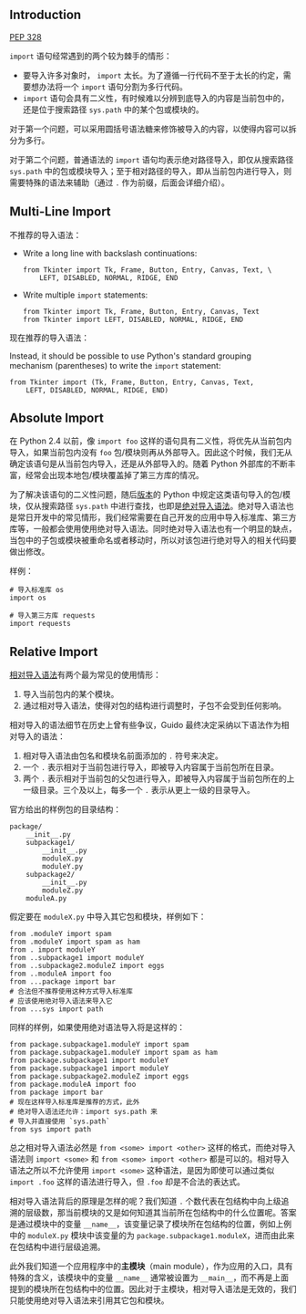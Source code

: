 ## Introduction

[PEP 328](https://www.python.org/dev/peps/pep-0328/)

`import` 语句经常遇到的两个较为棘手的情形：

* 要导入许多对象时， `import` 太长。为了遵循一行代码不至于太长的约定，需要想办法将一个 `import` 语句分割为多行代码。
* `import` 语句会具有二义性，有时候难以分辨到底导入的内容是当前包中的，还是位于搜索路径 `sys.path` 中的某个包或模块的。

对于第一个问题，可以采用圆括号语法糖来修饰被导入的内容，以使得内容可以拆分为多行。

对于第二个问题，普通语法的 `import` 语句均表示绝对路径导入，即仅从搜索路径 `sys.path` 中的包或模块导入；至于相对路径的导入，即从当前包内进行导入，则需要特殊的语法来辅助（通过 `.` 作为前缀，后面会详细介绍）。

## Multi-Line Import

不推荐的导入语法：

- Write a long line with backslash continuations:

  ```
  from Tkinter import Tk, Frame, Button, Entry, Canvas, Text, \
      LEFT, DISABLED, NORMAL, RIDGE, END

  ```

- Write multiple `import` statements:

  ```
  from Tkinter import Tk, Frame, Button, Entry, Canvas, Text
  from Tkinter import LEFT, DISABLED, NORMAL, RIDGE, END
  ```

现在推荐的导入语法：

Instead, it should be possible to use Python's standard grouping mechanism (parentheses) to write the `import` statement:

```
from Tkinter import (Tk, Frame, Button, Entry, Canvas, Text,
    LEFT, DISABLED, NORMAL, RIDGE, END)
```

##  Absolute Import

在 Python 2.4 以前，像 `import foo` 这样的语句具有二义性，将优先从当前包内导入，如果当前包内没有 `foo` 包/模块则再从外部导入。因此这个时候，我们无从确定该语句是从当前包内导入，还是从外部导入的。随着 Python 外部库的不断丰富，经常会出现本地包/模块覆盖掉了第三方库的情况。

为了解决该语句的二义性问题，随后[版本](https://www.python.org/dev/peps/pep-0328/#rationale-for-absolute-imports)的 Python 中规定这类语句导入的包/模块，仅从搜索路径 `sys.path` 中进行查找，也即是[绝对导入语法](https://www.python.org/dev/peps/pep-0328/#rationale-for-absolute-imports)。绝对导入语法也是常日开发中的常见情形，我们经常需要在自己开发的应用中导入标准库、第三方库等，一般都会使用使用绝对导入语法。同时绝对导入语法也有一个明显的缺点，当包中的子包或模块被重命名或者移动时，所以对该包进行绝对导入的相关代码要做出修改。

样例：

```
# 导入标准库 os
import os

# 导入第三方库 requests
import requests
```

## Relative Import

[相对导入语法](https://www.python.org/dev/peps/pep-0328/#guido-s-decision)有两个最为常见的使用情形：

1. 导入当前包内的某个模块。
2. 通过相对导入语法，使得对包的结构进行调整时，子包不会受到任何影响。

相对导入的语法细节在历史上曾有些争议，Guido 最终决定采纳以下语法作为相对导入的语法：

1. 相对导入语法由包名和模块名前面添加的 `.` 符号来决定。
2. 一个 `.` 表示相对于当前包进行导入，即被导入内容属于当前包所在目录。
3. 两个 `.` 表示相对于当前包的父包进行导入，即被导入内容属于当前包所在的上一级目录。三个及以上，每多一个 `.` 表示从更上一级的目录导入。

官方给出的样例包的目录结构：

```
package/
    __init__.py
    subpackage1/
        __init__.py
        moduleX.py
        moduleY.py
    subpackage2/
        __init__.py
        moduleZ.py
    moduleA.py
```

假定要在 `moduleX.py` 中导入其它包和模块，样例如下：

```
from .moduleY import spam
from .moduleY import spam as ham
from . import moduleY
from ..subpackage1 import moduleY
from ..subpackage2.moduleZ import eggs
from ..moduleA import foo
from ...package import bar
# 合法但不推荐使用这种方式导入标准库
# 应该使用绝对导入语法来导入它
from ...sys import path
```

同样的样例，如果使用绝对语法导入将是这样的：

```
from package.subpackage1.moduleY import spam
from package.subpackage1.moduleY import spam as ham
from package.subpackage1 import moduleY
from package.subpackage1 import moduleY
from package.subpackage2.moduleZ import eggs
from package.moduleA import foo
from package import bar
# 现在这样导入标准库是推荐的方式，此外
# 绝对导入语法还允许：import sys.path 来
# 导入并直接使用 `sys.path`
from sys import path
```

总之相对导入语法必然是 `from <some> import <other>` 这样的格式，而绝对导入语法则 `import <some>` 和  `from <some> import <other>` 都是可以的。相对导入语法之所以不允许使用 `import <some>` 这种语法，是因为即使可以通过类似 `import .foo` 这样的语法进行导入，但 `.foo` 却是不合法的表达式。

相对导入语法背后的原理是怎样的呢？我们知道 `.` 个数代表在包结构中向上级追溯的层级数，那当前模块的又是如何知道其当前所在包结构中的什么位置呢。答案是通过模块中的变量 `__name__`，该变量记录了模块所在包结构的位置，例如上例中的 `moduleX.py` 模块中该变量的为 `package.subpackage1.moduleX`，进而由此来在包结构中进行层级追溯。

此外我们知道一个应用程序中的**主模块**（main module），作为应用的入口，具有特殊的含义，该模块中的变量 `__name__` 通常被设置为 `__main__`，而不再是上面提到的模块所在包结构中的位置。因此对于主模块，相对导入语法是无效的，我们只能使用绝对导入语法来引用其它包和模块。
